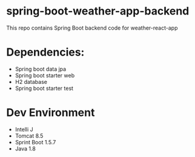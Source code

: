# spring-boot-weather-app-backend
This repo contains Spring Boot backend code for weather-react-app 


# Dependencies:
* Spring boot data jpa
* Spring boot starter web
* H2 database
* Spring boot starter test

# Dev Environment
* Intelli J
* Tomcat 8.5
* Sprint Boot 1.5.7
* Java 1.8

